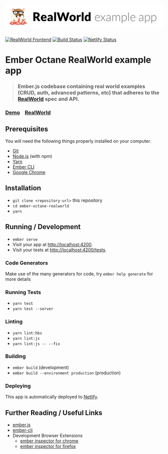 # ![Ember Octane Example App](logo.png)

[![RealWorld Frontend](https://img.shields.io/badge/realworld-frontend-%23783578.svg)](http://realworld.io)
[![Build Status](https://travis-ci.org/patocallaghan/ember-octane-realworld.svg?branch=master)](https://travis-ci.org/patocallaghan/ember-octane-realworld)
[![Netlify Status](https://api.netlify.com/api/v1/badges/fe3d8991-bb2c-443c-b64d-a8cd96fc1a64/deploy-status)](https://app.netlify.com/sites/mystifying-curran-3bcc82/deploys)

# Ember Octane RealWorld example app

> ### Ember.js codebase containing real world examples (CRUD, auth, advanced patterns, etc) that adheres to the [RealWorld](https://github.com/gothinkster/realworld-example-apps) spec and API.

### [Demo](https://mystifying-curran-3bcc82.netlify.com)&nbsp;&nbsp;&nbsp;&nbsp;[RealWorld](https://github.com/gothinkster/realworld)

## Prerequisites

You will need the following things properly installed on your computer.

- [Git](https://git-scm.com/)
- [Node.js](https://nodejs.org/) (with npm)
- [Yarn](https://yarnpkg.com/)
- [Ember CLI](https://ember-cli.com/)
- [Google Chrome](https://google.com/chrome/)

## Installation

* `git clone <repository-url>` this repository
* `cd ember-octane-realworld`
* `yarn`

## Running / Development

* `ember serve`
* Visit your app at [http://localhost:4200](http://localhost:4200).
* Visit your tests at [http://localhost:4200/tests](http://localhost:4200/tests).

### Code Generators

Make use of the many generators for code, try `ember help generate` for more details

### Running Tests

* `yarn test`
* `yarn test --server`

### Linting

* `yarn lint:hbs`
* `yarn lint:js`
* `yarn lint:js -- --fix`

### Building

* `ember build` (development)
* `ember build --environment production` (production)

### Deploying

This app is automatically deployed to [Netlify](https://www.netlify.com/).

## Further Reading / Useful Links

* [ember.js](https://emberjs.com/)
* [ember-cli](https://ember-cli.com/)
* Development Browser Extensions
  * [ember inspector for chrome](https://chrome.google.com/webstore/detail/ember-inspector/bmdblncegkenkacieihfhpjfppoconhi)
  * [ember inspector for firefox](https://addons.mozilla.org/en-US/firefox/addon/ember-inspector/)
